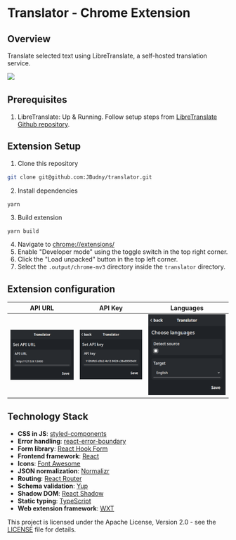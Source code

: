 # Translator - Chrome Extension

## Overview

Translate selected text using LibreTranslate, a self-hosted translation service.

<img src="./assets/translator_demo.gif" height="300"/>

## Prerequisites
1. LibreTranslate: Up & Running. Follow setup steps from [LibreTranslate Github repository](https://github.com/LibreTranslate/LibreTranslate).

## Extension Setup

1. Clone this repository
```sh
git clone git@github.com:JBudny/translator.git
```
2. Install dependencies
```sh
yarn
```
3. Build extension
```
yarn build
```
4. Navigate to [chrome://extensions/](chrome://extensions/)
5. Enable "Developer mode" using the toggle switch in the top right corner.
6. Click the "Load unpacked" button in the top left corner.
7. Select the `.output/chrome-mv3` directory inside the `translator` directory.

## Extension configuration
| API URL  |   API Key   | Languages |
|----------|-------------|-----------|
| ![](./assets/configuration_api_url.png) | ![](./assets/configuration_api_key.png) | ![](./assets/configuration_languages.png) |


## Technology Stack
- **CSS in JS**: [styled-components](https://styled-components.com/)
- **Error handling**: [react-error-boundary](https://github.com/bvaughn/react-error-boundary)
- **Form library**: [React Hook Form](https://react-hook-form.com/)
- **Frontend framework**: [React](https://react.dev/)
- **Icons**: [Font Awesome](https://fontawesome.com/)
- **JSON normalization**: [Normalizr](https://github.com/paularmstrong/normalizr)
- **Routing**: [React Router](https://reactrouter.com/)
- **Schema validation**: [Yup](https://github.com/jquense/yup)
- **Shadow DOM**: [React Shadow](https://github.com/Wildhoney/ReactShadow)
- **Static typing**: [TypeScript](https://www.typescriptlang.org/)
- **Web extension framework**: [WXT](https://wxt.dev/)

This project is licensed under the Apache License, Version 2.0 - see the [LICENSE](LICENSE) file for details.
